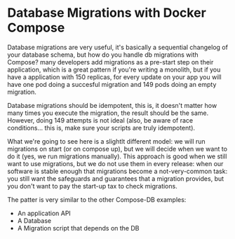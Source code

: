 # Database Migrations with Docker Compose

Database migrations are very useful, it's basically a sequential changelog of your database schema, but how do you handle db migrations with Compose? many developers add migrations as a pre-start step on their application, which is a great pattern if you're writing a monolith, but if you have a application with 150 replicas, for every update on your app you will have one pod doing a succesful migration and 149 pods doing an empty migration.

Database migrations should be idempotent, this is, it doesn't matter how many times you execute the migration, the result should be the same. However, doing 149 attempts is not ideal (also, be aware of race conditions... this is, make sure your scripts are truly idempotent).

What we're going to see here is a slightlt different model: we will run migrations on start (or on compose up), but we will decide when we want to do it (yes, we run migrations manually). This approach is good when we still want to use migrations, but we do not use them in every release: when our software is stable enough that migrations become a not-very-common task: you still want the safeguards and guarantees that a migration provides, but you don't want to pay the start-up tax to check migrations.

The patter is very similar to the other Compose-DB examples: 

- An application API
- A Database
- A Migration script that depends on the DB